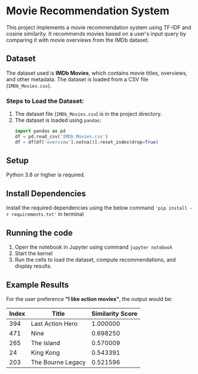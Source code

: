 # Movie Recommendation System

This project implements a movie recommendation system using TF-IDF and cosine similarity. It recommends movies based on a user's input query by comparing it with movie overviews from the IMDb dataset.

## Dataset

The dataset used is **IMDb Movies**, which contains movie titles, overviews, and other metadata. The dataset is loaded from a CSV file (`IMDb_Movies.csv`).

### Steps to Load the Dataset:
1. The dataset file (`IMDb_Movies.csv`) is in the project directory.
2. The dataset is loaded using `pandas`:
   ```python
   import pandas as pd
   df = pd.read_csv('IMDb_Movies.csv')
   df = df[df['overview'].notna()].reset_index(drop=True)
## Setup
Python 3.8 or higher is required.

## Install Dependencies
Install the required dependencies using the below command `'pip install -r requirements.txt'` in terminal

## Running the code
1. Open the notebook in Jupyter using command  `jupyter notebook`
2. Start the kernel
3. Run the cells to load the dataset, compute recommendations, and display results.

## Example Results
For the user preference **"I like action movies"**, the output would be:

| Index | Title               | Similarity Score |
|-------|---------------------|------------------|
| 394   | Last Action Hero    | 1.000000         |
| 471   | Nine                | 0.698250         |
| 265   | The Island          | 0.570009         |
| 24    | King Kong           | 0.543391         |
| 203   | The Bourne Legacy   | 0.521596         |
